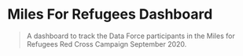 # Miles For Refugees Dashboard
> A dashboard to track the Data Force participants in the Miles for Refugees Red Cross Campaign September 2020.